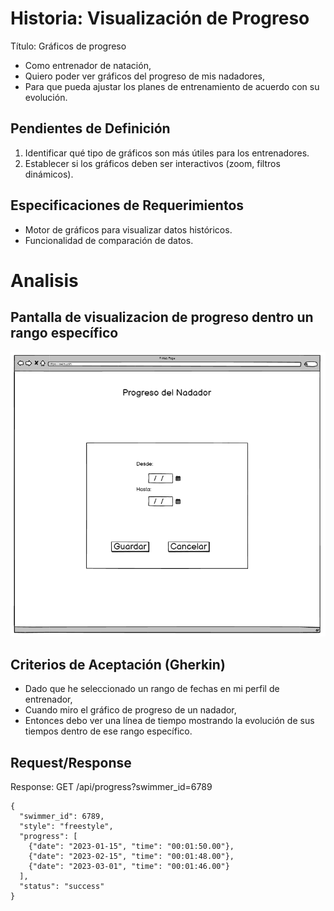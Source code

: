 # Historia: Visualización de Progreso
Título: Gráficos de progreso

- Como entrenador de natación,
- Quiero poder ver gráficos del progreso de mis nadadores,
- Para que pueda ajustar los planes de entrenamiento de acuerdo con su evolución.

## Pendientes de Definición
1. Identificar qué tipo de gráficos son más útiles para los entrenadores.
2. Establecer si los gráficos deben ser interactivos (zoom, filtros dinámicos).

## Especificaciones de Requerimientos
- Motor de gráficos para visualizar datos históricos.
- Funcionalidad de comparación de datos.

# Analisis

## Pantalla de visualizacion de progreso dentro un rango específico
![Alt text](image-2.png)

## Criterios de Aceptación (Gherkin)
- Dado que he seleccionado un rango de fechas en mi perfil de entrenador,
- Cuando miro el gráfico de progreso de un nadador,
- Entonces debo ver una línea de tiempo mostrando la evolución de sus tiempos dentro de ese rango específico.


## Request/Response
Response: 
GET /api/progress?swimmer_id=6789
```
{
  "swimmer_id": 6789,
  "style": "freestyle",
  "progress": [
    {"date": "2023-01-15", "time": "00:01:50.00"},
    {"date": "2023-02-15", "time": "00:01:48.00"},
    {"date": "2023-03-01", "time": "00:01:46.00"}
  ],
  "status": "success"
}


```

